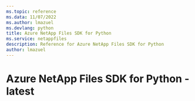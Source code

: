 ```yaml
---
ms.topic: reference
ms.data: 11/07/2022
ms.author: lmazuel
ms.devlang: python
title: Azure NetApp Files SDK for Python
ms.service: netappfiles
description: Reference for Azure NetApp Files SDK for Python
author: lmazuel
---
```

# Azure NetApp Files SDK for Python - latest